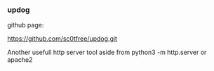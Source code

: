 ### updog


github page:

https://github.com/sc0tfree/updog.git


Another usefull http server tool aside from python3 -m http.server or apache2
